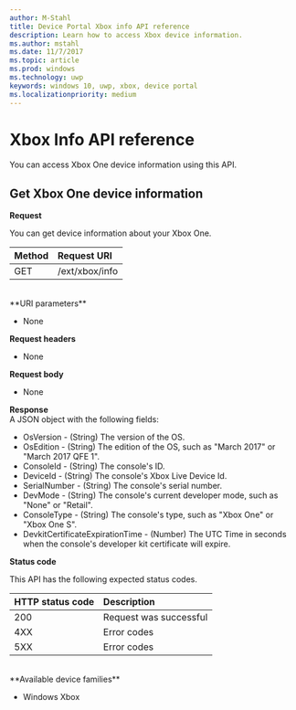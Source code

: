 ```yaml
---
author: M-Stahl
title: Device Portal Xbox info API reference
description: Learn how to access Xbox device information.
ms.author: mstahl
ms.date: 11/7/2017
ms.topic: article
ms.prod: windows
ms.technology: uwp
keywords: windows 10, uwp, xbox, device portal
ms.localizationpriority: medium
---
```


# Xbox Info API reference   
You can access Xbox One device information using this API.

## Get Xbox One device information

**Request**

You can get device information about your Xbox One.

Method      | Request URI
:------     | :-----
GET | /ext/xbox/info
<br />
**URI parameters**

- None

**Request headers**

- None

**Request body**

- None

**Response**   
A JSON object with the following fields:

* OsVersion - (String) The version of the OS.
* OsEdition - (String) The edition of the OS, such as "March 2017" or "March 2017 QFE 1".
* ConsoleId - (String) The console's ID.
* DeviceId - (String) The console's Xbox Live Device Id.
* SerialNumber - (String) The console's serial number.
* DevMode - (String) The console's current developer mode, such as "None" or "Retail".
* ConsoleType - (String) The console's type, such as "Xbox One" or "Xbox One S".
* DevkitCertificateExpirationTime - (Number) The UTC Time in seconds when the console's developer kit certificate will expire.

**Status code**

This API has the following expected status codes.

HTTP status code      | Description
:------     | :-----
200 | Request was successful
4XX | Error codes
5XX | Error codes

<br />
**Available device families**

* Windows Xbox